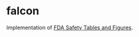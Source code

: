 # falcon

Implementation of [FDA Safety Tables and Figures](https://downloads.regulations.gov/FDA-2022-N-1961-0002/attachment_1.pdf).
